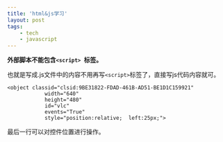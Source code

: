 ```yaml
---
title: 'html&js学习'
layout: post
tags:
    - tech
    - javascript
---
```

**外部脚本不能包含`<script> `标签。**

也就是写成.js文件中的内容不用再写`<script>`标签了，直接写js代码内容就可。

    <object classid="clsid:9BE31822-FDAD-461B-AD51-BE1D1C159921"
                width="640"
                height="480"
                id="vlc"
                events="True"
                style="position:relative;  left:25px;">

最后一行可以对控件位置进行操作。